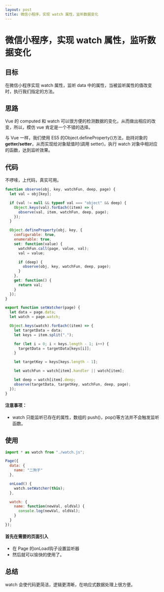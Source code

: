 ```yaml
---
layout: post
title: 微信小程序，实现 watch 属性，监听数据变化
---
```


# 微信小程序，实现 watch 属性，监听数据变化

## 目标
在微信小程序实现 watch 属性，监听 data 中的属性，当被监听属性的值改变时，执行我们指定的方法。

## 思路
Vue 的 computed 和 watch 可以很方便的检测数据的变化，从而做出相应的改变，所以，模仿 vue 肯定是一个不错的选择。

与 Vue 一样，我们使用 ES5 的Object.defineProperty()方法，劫持对象的 **getter/setter**，从而实现给对象赋值时(调用 setter)，执行 watch 对象中相对应的函数，达到监听效果。

## 代码
不啰嗦，上代码，真实可用。

```javascript
function observe(obj, key, watchFun, deep, page) {
  let val = obj[key];

  if (val != null && typeof val === "object" && deep) {
    Object.keys(val).forEach((item) => {
      observe(val, item, watchFun, deep, page);
    });
  }

  Object.defineProperty(obj, key, {
    configurable: true,
    enumerable: true,
    set: function(value) {
      watchFun.call(page, value, val);
      val = value;

      if (deep) {
        observe(obj, key, watchFun, deep, page);
      }
    },
    get: function() {
      return val;
    }
  });
}

export function setWatcher(page) {
  let data = page.data;
  let watch = page.watch;

  Object.keys(watch).forEach((item) => {
    let targetData = data;
    let keys = item.split(".");

    for (let i = 0; i < keys.length - 1; i++) {
      targetData = targetData[keys[i]];
    }

    let targetKey = keys[keys.length - 1];

    let watchFun = watch[item].handler || watch[item];

    let deep = watch[item].deep;
    observe(targetData, targetKey, watchFun, deep, page);
  });
}
```

#### 注意事项：
- watch 只能监听已存在的属性，数组的 push()，pop()等方法并不会触发监听函数。

## 使用

```javascript
import * as watch from "./watch.js";

Page({
  data: {
    name: "二狗子"
  },

  onLoad() {
    watch.setWatcher(this);
  },

  watch: {
    name: function(newVal, oldVal) {
      console.log(newVal, oldVal);
    }
  }
});
```

#### 首先在需要的页面引入
- 在 Page 的onLoad钩子设置监听器
- 然后就可以愉快的使用了。

## 总结
watch 会使代码更简洁，逻辑更清晰，在响应式数据处理上很方便。